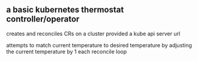## a basic kubernetes thermostat controller/operator

creates and reconciles CRs on a cluster provided a kube api server url

attempts to match current temperature to desired temperature by adjusting the current temperature by 1 each reconcile loop
